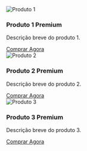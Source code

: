 <div class="produtos">
  <div class="produto">
    <img src="https://via.placeholder.com/300x200" alt="Produto 1">
    <h3>Produto 1 Premium</h3>
    <p>Descrição breve do produto 1.</p>
    <a href="https://www.mercadolivre.com.br/oferta-produto-1?matt_tool=123456&aff_id=SEU_CODIGO" target="_blank">
      Comprar Agora
    </a>
  </div>

  <div class="produto">
    <img src="https://via.placeholder.com/300x200" alt="Produto 2">
    <h3>Produto 2 Premium</h3>
    <p>Descrição breve do produto 2.</p>
    <a href="https://www.mercadolivre.com.br/oferta-produto-2?matt_tool=123456&aff_id=SEU_CODIGO" target="_blank">
      Comprar Agora
    </a>
  </div>

  <div class="produto">
    <img src="https://via.placeholder.com/300x200" alt="Produto 3">
    <h3>Produto 3 Premium</h3>
    <p>Descrição breve do produto 3.</p>
    <a href="https://www.mercadolivre.com.br/oferta-produto-3?matt_tool=123456&aff_id=SEU_CODIGO" target="_blank">
      Comprar Agora
    </a>
  </div>
</div>
